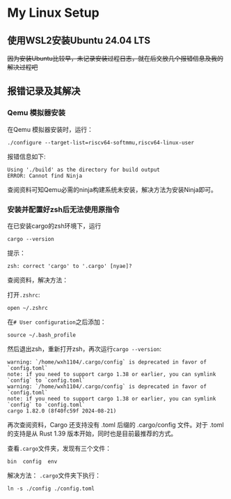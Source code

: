 # My Linux Setup

## 使用WSL2安装Ubuntu 24.04 LTS

~~因为安装Ubuntu比较早，未记录安装过程日志，就在后文放几个报错信息及我的解决过程吧~~

## 报错记录及其解决

### Qemu 模拟器安装

在Qemu 模拟器安装时，运行：
```
./configure --target-list=riscv64-softmmu,riscv64-linux-user
```
报错信息如下:
```
Using './build' as the directory for build output
ERROR: Cannot find Ninja
```
查阅资料可知Qemu必需的ninja构建系统未安装，解决方法为安装Ninja即可。

### 安装并配置好zsh后无法使用原指令

在已安装cargo的zsh环境下，运行

```
cargo --version
```
提示：
```
zsh: correct 'cargo' to '.cargo' [nyae]?
```
查阅资料，解决方法：

打开```.zshrc```:

```
open ~/.zshrc
```
在```# User configuration```之后添加：
```
source ~/.bash_profile
```
然后退出zsh，重新打开zsh，再次运行```cargo --version```:
```
warning: `/home/wxh1104/.cargo/config` is deprecated in favor of `config.toml`
note: if you need to support cargo 1.38 or earlier, you can symlink `config` to `config.toml`
warning: `/home/wxh1104/.cargo/config` is deprecated in favor of `config.toml`
note: if you need to support cargo 1.38 or earlier, you can symlink `config` to `config.toml`
cargo 1.82.0 (8f40fc59f 2024-08-21)
```
再次查阅资料，Cargo 还支持没有 .toml 后缀的 .cargo/config 文件。对于 .toml 的支持是从 Rust 1.39 版本开始，同时也是目前最推荐的方式。

查看```.cargo```文件夹，发现有三个文件：
```
bin  config  env
```
解决方法：
```.cargo```文件夹下执行：
```
ln -s ./config ./config.toml 
```
